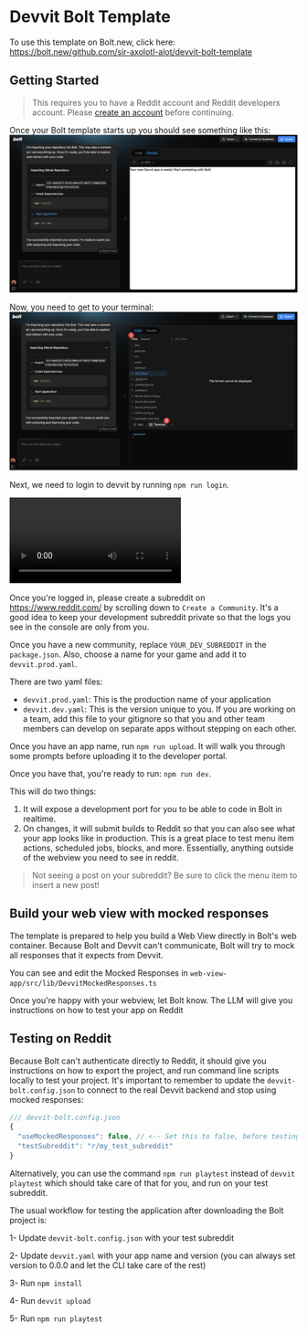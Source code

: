 # Devvit Bolt Template

To use this template on Bolt.new, click here: https://bolt.new/github.com/sir-axolotl-alot/devvit-bolt-template

## Getting Started

> This requires you to have a Reddit account and Reddit developers account. Please [create an account](https://www.reddit.com/register/?dest=https%3A%2F%2Fdevelopers.reddit.com%2F) before continuing.

Once your Bolt template starts up you should see something like this:
![](./docs//assets/0-initialized.png)

Now, you need to get to your terminal:
![](./docs//assets/1-terminal.png)

Next, we need to login to devvit by running `npm run login`.

![](./docs/assets/2-logging-in.mp4)

Once you're logged in, please create a subreddit on https://www.reddit.com/ by scrolling down to `Create a Community`. It's a good idea to keep your development subreddit private so that the logs you see in the console are only from you.

Once you have a new community, replace `YOUR_DEV_SUBREDDIT` in the `package.json`. Also, choose a name for your game and add it to `devvit.prod.yaml`.

There are two yaml files:

- `devvit.prod.yaml`: This is the production name of your application
- `devvit.dev.yaml`: This is the version unique to you. If you are working on a team, add this file to your gitignore so that you and other team members can develop on separate apps without stepping on each other.

Once you have an app name, run `npm run upload`. It will walk you through some prompts before uploading it to the developer portal.

Once you have that, you're ready to run: `npm run dev`.

This will do two things:

1. It will expose a development port for you to be able to code in Bolt in realtime.
2. On changes, it will submit builds to Reddit so that you can also see what your app looks like in production. This is a great place to test menu item actions, scheduled jobs, blocks, and more. Essentially, anything outside of the webview you need to see in reddit.

> Not seeing a post on your subreddit? Be sure to click the menu item to insert a new post!

## Build your web view with mocked responses

The template is prepared to help you build a Web View directly in Bolt's web container.
Because Bolt and Devvit can't communicate, Bolt will try to mock all responses that it expects from Devvit.

You can see and edit the Mocked Responses in `web-view-app/src/lib/DevvitMockedResponses.ts`

Once you're happy with your webview, let Bolt know. The LLM will give you instructions on how to test your app on Reddit

## Testing on Reddit

Because Bolt can't authenticate directly to Reddit, it should give you instructions on how to export the project, and run command line scripts locally to test your project.
It's important to remember to update the `devvit-bolt.config.json` to connect to the real Devvit backend and stop using mocked responses:

```js
/// devvit-bolt.config.json
{
  "useMockedResponses": false, // <-- Set this to false, before testing on Reddit
  "testSubreddit": "r/my_test_subreddit"
}
```

Alternatively, you can use the command `npm run playtest` instead of `devvit playtest` which should take care of that for you, and run on your test subreddit.

The usual workflow for testing the application after downloading the Bolt project is:

1- Update `devvit-bolt.config.json` with your test subreddit

2- Update `devvit.yaml` with your app name and version (you can always set version to 0.0.0 and let the CLI take care of the rest)

3- Run `npm install`

4- Run `devvit upload`

5- Run `npm run playtest`

